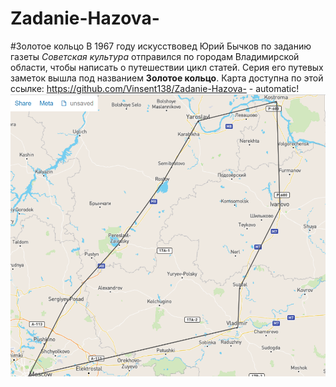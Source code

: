 # Zadanie-Hazova-
#Золотое кольцо
В 1967 году искусствовед Юрий Бычков по заданию газеты 
*Советская культура* 
отправился по городам Владимирской области, чтобы написать о путешествии цикл статей. 
Серия его путевых заметок вышла под названием **Золотое кольцо**. 
Карта доступна по этой ссылке: https://github.com/Vinsent138/Zadanie-Hazova- - automatic!
![img](map.png)
